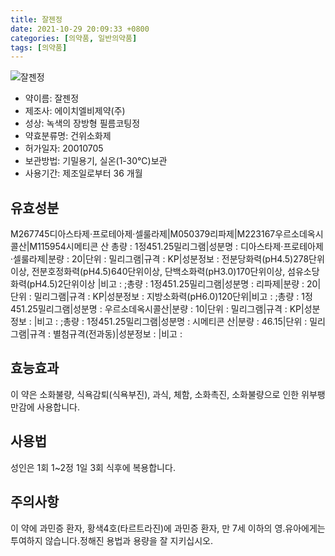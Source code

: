 ```yaml
---
title: 잘젠정
date: 2021-10-29 20:09:33 +0800
categories: [의약품, 일반의약품]
tags: [의약품]
---
```

![잘젠정](https://nedrug.mfds.go.kr/pbp/cmn/itemImageDownload/1Ne_AD1Jdwa)

- 약이름: 잘젠정
- 제조사: 에이치엘비제약(주)
- 성상: 녹색의 장방형 필름코팅정
- 약효분류명: 건위소화제
- 허가일자: 20010705
- 보관방법: 기밀용기, 실온(1-30℃)보관
- 사용기간: 제조일로부터 36 개월
## 유효성분
M267745디아스타제·프로테아제·셀룰라제|M050379리파제|M223167우르소데옥시콜산|M115954시메티콘 산
총량 : 1정451.25밀리그램|성분명 : 디아스타제·프로테아제·셀룰라제|분량 : 20|단위 : 밀리그램|규격 : KP|성분정보 : 전분당화력(pH4.5)278단위이상, 전분호정화력(pH4.5)640단위이상, 단백소화력(pH3.0)170단위이상, 섬유소당화력(pH4.5)2단위이상
|비고 : ;총량 : 1정451.25밀리그램|성분명 : 리파제|분량 : 20|단위 : 밀리그램|규격 : KP|성분정보 : 지방소화력(pH6.0)120단위|비고 : ;총량 : 1정451.25밀리그램|성분명 : 우르소데옥시콜산|분량 : 10|단위 : 밀리그램|규격 : KP|성분정보 : |비고 : ;총량 : 1정451.25밀리그램|성분명 : 시메티콘 산|분량 : 46.15|단위 : 밀리그램|규격 : 별첨규격(전과동)|성분정보 : |비고 :
## 효능효과
이 약은 소화불량, 식욕감퇴(식욕부진), 과식, 체함, 소화촉진, 소화불량으로 인한 위부팽만감에 사용합니다.
## 사용법
성인은 1회 1~2정 1일 3회 식후에 복용합니다.
## 주의사항
이 약에 과민증 환자, 황색4호(타르트라진)에 과민증 환자, 만 7세 이하의 영.유아에게는 투여하지 않습니다.정해진 용법과 용량을 잘 지키십시오.
